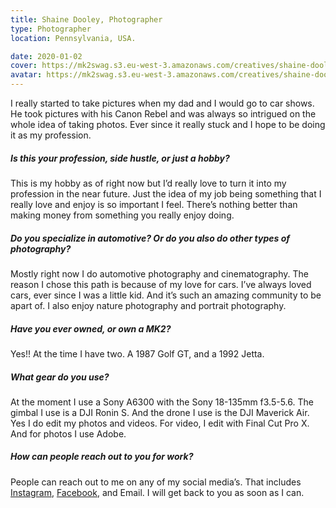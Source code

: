 ```yaml
---
title: Shaine Dooley, Photographer
type: Photographer
location: Pennsylvania, USA.

date: 2020-01-02
cover: https://mk2swag.s3.eu-west-3.amazonaws.com/creatives/shaine-dooley-cover.jpg
avatar: https://mk2swag.s3.eu-west-3.amazonaws.com/creatives/shaine-dooley-avatar.jpg
---
```


I really started to take pictures when my dad and I would go to car shows. He took pictures with his Canon Rebel and was always so intrigued on the whole idea of taking photos. Ever since it really stuck and I hope to be doing it as my profession.

##### Is this your profession, side hustle, or just a hobby?
This is my hobby as of right now but I’d really love to turn it into my profession in the near future. Just the idea of my job being something that I really love and enjoy is so important I feel.  There’s nothing better than making money from something you really enjoy doing.

##### Do you specialize in automotive? Or do you also do other types of photography?
Mostly right now I do automotive photography and cinematography. The reason I chose this path is because of my love for cars. I’ve always loved cars, ever since I was a little kid. And it’s such an amazing community to be apart of. I also enjoy nature photography and portrait photography.

##### Have you ever owned, or own a MK2?
Yes!! At the time I have two. A 1987 Golf GT, and a 1992 Jetta.

##### What gear do you use?
At the moment I use a Sony A6300 with the Sony 18-135mm f3.5-5.6. The gimbal I use is a DJI Ronin S. And the drone I use is the DJI Maverick Air. Yes I do edit my photos and videos. For video, I edit with Final Cut Pro X. And for photos I use Adobe.

##### How can people reach out to you for work?
People can reach out to me on any of my social media’s. That includes [Instagram](https://www.instagram.com/scrapinmedia/), [Facebook](https://www.facebook.com/scrapinmedia/), and Email. I will get back to you as soon as I can.